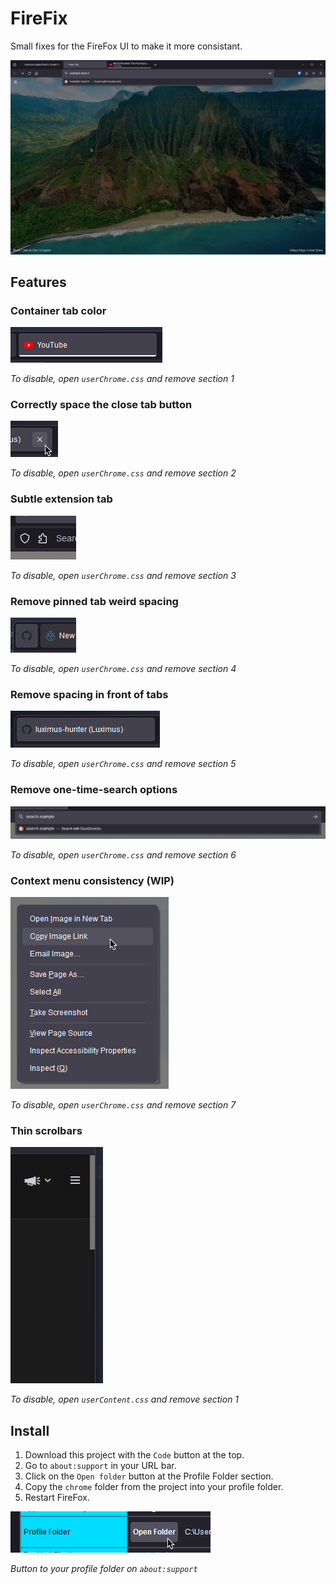 # FireFix

Small fixes for the FireFox UI to make it more consistant.

![preview](./images/preview.png)

## Features

### Container tab color

![container-tab](./images/features/container-tab.png)

_To disable, open `userChrome.css` and remove section 1_

### Correctly space the close tab button

![close-tab](./images/features/close-tab.png)

_To disable, open `userChrome.css` and remove section 2_

### Subtle extension tab

![extension-page](./images/features/extension-page.png)

_To disable, open `userChrome.css` and remove section 3_

### Remove pinned tab weird spacing

![pinned-tab](./images/features/pinned-tab.png)

_To disable, open `userChrome.css` and remove section 4_

### Remove spacing in front of tabs

![front-spacing](./images/features/front-spacing.png)

_To disable, open `userChrome.css` and remove section 5_

### Remove one-time-search options

![one-time-search](./images/features/one-time-search.png)

_To disable, open `userChrome.css` and remove section 6_

### Context menu consistency (WIP)

![context-menu](./images/features/context-menu.png)

_To disable, open `userChrome.css` and remove section 7_

### Thin scrolbars

![thin-scrolbar](./images/features/thin-scrolbar.png)

_To disable, open `userContent.css` and remove section 1_

## Install

1. Download this project with the `Code` button at the top.
2. Go to `about:support` in your URL bar.
3. Click on the `Open folder` button at the Profile Folder section.
4. Copy the `chrome` folder from the project into your profile folder.
5. Restart FireFox.

![](./images/install/about-support.png)

_Button to your profile folder on `about:support`_
